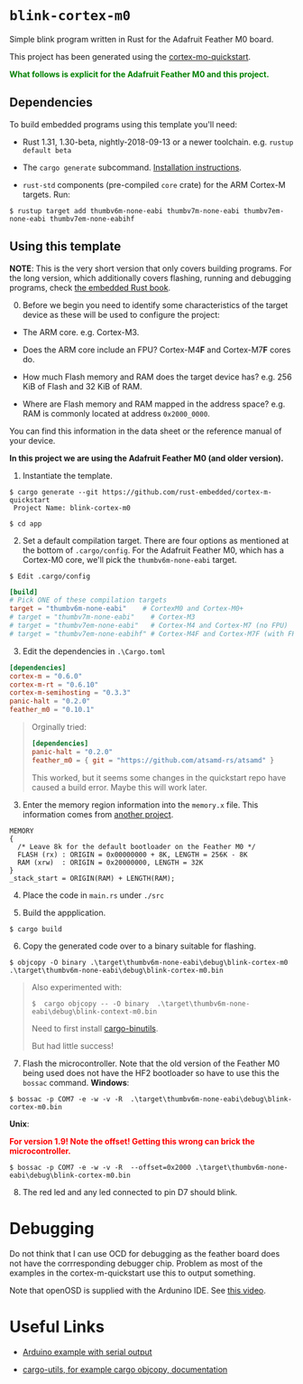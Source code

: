 # `blink-cortex-m0`

Simple blink program written in Rust for the Adafruit Feather M0 board. 

This project has been generated using the [cortex-mo-quickstart](https://github.com/rust-embedded/cortex-m-quickstart).


<span style="color:green">**What follows is explicit for the Adafruit Feather M0 and this project.**</span> 


## Dependencies

To build embedded programs using this template you'll need:

- Rust 1.31, 1.30-beta, nightly-2018-09-13 or a newer toolchain. e.g. `rustup
  default beta`  

- The `cargo generate` subcommand. [Installation
  instructions](https://github.com/ashleygwilliams/cargo-generate#installation). 

- `rust-std` components (pre-compiled `core` crate) for the ARM Cortex-M
  targets. Run:

``` console
$ rustup target add thumbv6m-none-eabi thumbv7m-none-eabi thumbv7em-none-eabi thumbv7em-none-eabihf
```

## Using this template

**NOTE**: This is the very short version that only covers building programs. For
the long version, which additionally covers flashing, running and debugging
programs, check [the embedded Rust book][book].

[book]: https://rust-embedded.github.io/book

0. Before we begin you need to identify some characteristics of the target
  device as these will be used to configure the project:

- The ARM core. e.g. Cortex-M3.

- Does the ARM core include an FPU? Cortex-M4**F** and Cortex-M7**F** cores do.

- How much Flash memory and RAM does the target device has? e.g. 256 KiB of
  Flash and 32 KiB of RAM.

- Where are Flash memory and RAM mapped in the address space? e.g. RAM is
  commonly located at address `0x2000_0000`.

You can find this information in the data sheet or the reference manual of your
device.

**In this project we are using the Adafruit Feather M0 (and older version).** 

1. Instantiate the template.

``` console
$ cargo generate --git https://github.com/rust-embedded/cortex-m-quickstart
 Project Name: blink-cortex-m0
 
$ cd app
```

2. Set a default compilation target. There are four options as mentioned at the
   bottom of `.cargo/config`. For the Adafruit Feather M0, which has a Cortex-M0
   core, we'll pick the `thumbv6m-none-eabi` target.

``` console
$ Edit .cargo/config
```


``` toml
[build]
# Pick ONE of these compilation targets
target = "thumbv6m-none-eabi"    # CortexM0 and Cortex-M0+
# target = "thumbv7m-none-eabi"    # Cortex-M3
# target = "thumbv7em-none-eabi"   # Cortex-M4 and Cortex-M7 (no FPU)
# target = "thumbv7em-none-eabihf" # Cortex-M4F and Cortex-M7F (with FPU)
```
3. Edit the dependencies in `.\Cargo.toml`

``` toml
[dependencies]
cortex-m = "0.6.0"
cortex-m-rt = "0.6.10"
cortex-m-semihosting = "0.3.3"
panic-halt = "0.2.0"
feather_m0 = "0.10.1"
```

> Orginally tried:  
>``` toml
>[dependencies]
>panic-halt = "0.2.0"
>feather_m0 = { git = "https://github.com/atsamd-rs/atsamd" }
>```
>
> This worked, but it seems some changes in the quickstart repo have caused a build error. Maybe this will work later.


3. Enter the memory region information into the `memory.x` file. This information comes from [another project](https://github.com/atsamd-rs/atsamd/blob/master/boards/feather_m0/memory.x).

``` console
MEMORY
{
  /* Leave 8k for the default bootloader on the Feather M0 */
  FLASH (rx) : ORIGIN = 0x00000000 + 8K, LENGTH = 256K - 8K
  RAM (xrw)  : ORIGIN = 0x20000000, LENGTH = 32K
}
_stack_start = ORIGIN(RAM) + LENGTH(RAM);
```
4. Place the code in ```main.rs``` under ```./src```

5. Build the appplication.

``` console
$ cargo build
``` 


6. Copy the generated code over to a binary suitable for flashing.
``` console
$ objcopy -O binary .\target\thumbv6m-none-eabi\debug\blink-cortex-m0 .\target\thumbv6m-none-eabi\debug\blink-cortex-m0.bin
```

> 
> Also experimented with: 
> ``` console
>$  cargo objcopy -- -O binary  .\target\thumbv6m-none-eabi\debug\blink-context-m0.bin
>```
>    Need to first install [cargo-binutils](https://github.com/rust-embedded/cargo-binutils).
>
> But had little success!
>  
>


7. Flash the microcontroller. Note that the old version of the Feather M0 being used does not have the HF2 bootloader so  have to use this the `bossac` command.
**Windows**:
``` console
$ bossac -p COM7 -e -w -v -R  .\target\thumbv6m-none-eabi\debug\blink-cortex-m0.bin
```
**Unix**: 

**<span style="color:red">For version 1.9!  Note the offset! Getting this wrong can brick the microcontroller.</span>**
``` console
$ bossac -p COM7 -e -w -v -R  --offset=0x2000 .\target\thumbv6m-none-eabi\debug\blink-cortex-m0.bin  
```
8. The red led and any led connected to pin D7 should blink.

# Debugging 
    
Do not think that I can use OCD for debugging as the feather board does not have the corrresponding debugger chip. Problem as most of the examples in the cortex-m-quickstart use this to output something.

Note that openOSD is supplied with the Ardunino IDE. See [this video](https://youtu.be/aC7VN_tFGfg).
    
# Useful Links

* [Arduino example with serial output](https://github.com/Rahix/avr-hal/blob/main/examples/arduino-uno/src/bin/uno-usart.rs)

* [cargo-utils, for example cargo objcopy, documentation](https://docs.rs/crate/cargo-binutils/0.1.0)
